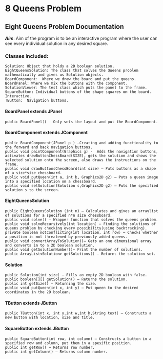 # 8 Queens Problem
## Eight Queens Problem Documentation

***Aim***: Aim of the program is to be an interactive program where the user can see every individual solution in any desired square.

### Classes included:
```
Solution: Object that holds a 2D boolean solution.
EightQueensSolution: The class that solves the Queens problem mathematically and gives us Solution objects.
BoardComponent:  Where we draw the board and put the queens.
BoardPanel: Where we mix the buttons with the component.
SolutionViewer: The test class which puts the panel to the frame.
SquareButton: Individual buttons of the shape squares on the board. Interactive.
TButton:  Navigation buttons.  
```
#### BoardPanel extends JPanel
```
public BoardPanel() – Only sets the layout and put the BoardComponent.
```
#### BoardComponent extends JComponent
```
public BoardComponent(JPanel p ) –Creating and adding functionality to the forward and back navigation buttons.
public void paintComponent(Graphics g) -  Adds the navigation buttons, activates drawButtonChessBoard(SIZE), gets the solution and shows the selected solution onto the screen, also draws the instructions on the frame.
public void drawButtonsChessBoard(int size) – Puts buttons as a shape of a size*size chessboard.
public void putQueen(int a, int b, Graphics2D g2) – Puts a queen image into a specified location on a chessboard. 
public void setSolution(Solution s,Graphics2D g2) – Puts the specified solution s to the screen.
```
#### EightQueensSolution
```
public EightQueensSolution (int n) – Calculates and gives an arraylist of solutions for a specified n*n size chessboard.
public void solve() – Wrapper function that solves the queens problem.
public void solveRecursively(int location) – Finding the solutions of queens problem by checking every possibility(using backtracking). 
private boolean notConflicting(int location, int row) – Checks whether a position is not threatened by previously added queens.
public void convertArrayToSolution()– Gets an one dimensional array and converts in to a 2D boolean solution.
public void getSolutionNumber()– Print the number of solutions.
public ArrayList<Solution> getSolutions() – Returns the solution set.
```
#### Solution
```
public Solution(int size) – Fills an empty 2D boolean with false.
public boolean[][] getSolution() – Returns the solution.
public int getSize() – Returning the size.
public void putQueen(int x, int y) – Put queen to the desired coordinates in the 2D boolean.
```
#### TButton extends JButton
```
public TButton(int x, int y,int w,int h,String text) – Constructs a new button with location, size and title.
```
#### SquareButton extends JButton
```
public SquareButton(int row, int column) – Constructs a button in a specified row and column, put them in a spesific position.
public int getRow() – Returns row number.
public int getColumn() – Returns column number.
```
